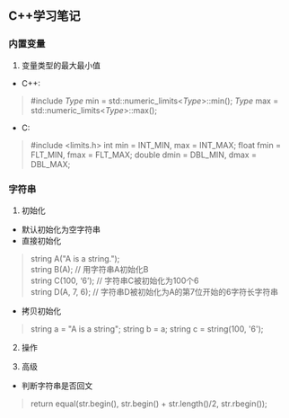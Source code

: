 ## C++学习笔记 ##

### 内置变量 ###
1. 变量类型的最大最小值
- C++:  
> #include <limits>
> *Type* min = std::numeric_limits<*Type*>::min();
> *Type* max = std::numeric_limits<*Type*>::max();
- C:  
> #include <limits.h>
> int min = INT_MIN, max = INT_MAX;
> float fmin = FLT_MIN, fmax = FLT_MAX;
> double dmin = DBL_MIN, dmax = DBL_MAX;

### 字符串 ###
1. 初始化
- 默认初始化为空字符串
- 直接初始化
> string A("A is a string.");  
> string B(A); // 用字符串A初始化B  
> string C(100, ‘6’); // 字符串C被初始化为100个6  
> string D(A, 7, 6); // 字符串D被初始化为A的第7位开始的6字符长字符串
- 拷贝初始化
> string a = "A is a string";
> string b = a;
> string c = string(100, '6');  

2. 操作

3. 高级
- 判断字符串是否回文
> return equal(str.begin(), str.begin() + str.length()/2, str.rbegin());
